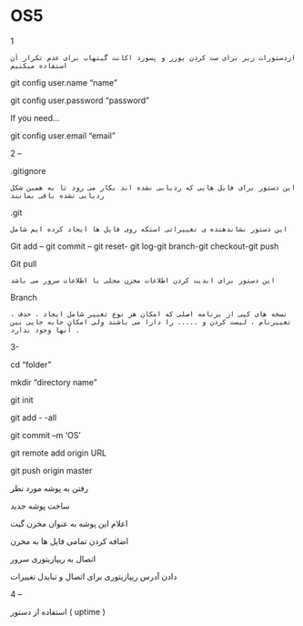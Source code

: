 # OS5
1

    ازدستورات زیر برای ست کردن یوزر و پسورد اکانت گیتهاب برای عدم تکرار آن استفاده میکنیم

git config user.name “name”

git config user.password “password”

If you need…

git config user.email “email”

2 –

.gitignore

	این دستور برای فایل هایی که ردیابی نشده اند بکار می رود تا به همین شکل ردیابی نشده باقی بمانند

.git

	این دستور نشاندهنده ی تغییراتی استکه روی فایل ها ایجاد کرده ایم شامل 

Git add – git commit – git reset- git log-git branch-git checkout-git push

Git pull

	این دستور برای ابدیت کردن اطلاعات مخزن محلی با اطلاعات سرور می باشد

Branch

	نسخه های کپی از برنامه اصلی که امکان هر نوع تغییر شامل ایجاد ، حذف ، تغییرنام ، لیست کردن و ..... را دارا می باشند ولی امکان جابه جایی بین آنها وجود ندارد . 

3-

cd “folder”

mkdir “directory name”

git init

git add - -all

git commit –m ‘OS’

git remote add origin URL

git push origin master

رفتن به پوشه مورد نظر

ساخت پوشه جدید

اعلام این پوشه به عنوان مخزن گیت

اضافه کردن تمامی فایل ها به مخرن

اتصال به ریپازیتوری سرور

دادن آدرس ریپازیتوری برای اتصال و تبایدل تغییرات

4 –

استفاده از دستور ( uptime )
